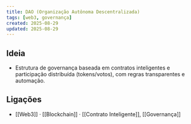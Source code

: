 ```yaml
---
title: DAO (Organização Autônoma Descentralizada)
tags: [web3, governança]
created: 2025-08-29
updated: 2025-08-29
---
```


## Ideia
- Estrutura de governança baseada em contratos inteligentes e participação distribuída (tokens/votos), com regras transparentes e automação.

## Ligações
- [[Web3]] · [[Blockchain]] · [[Contrato Inteligente]], [[Governança]]
